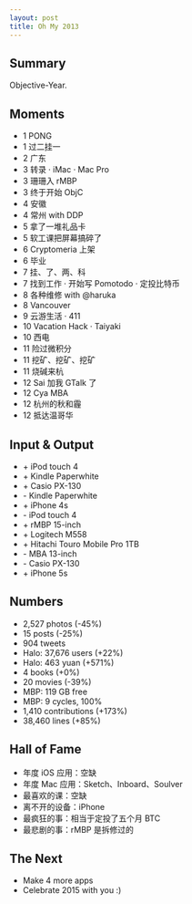 ```yaml
---
layout: post
title: Oh My 2013
---
```


## Summary

Objective-Year.

<!-- more -->

## Moments

<ul class="moments">
<li><span class="month">1</span> PONG</li>
<li><span class="month">1</span> 过二挂一</li>
<li><span class="month">2</span> 广东</li>
<li><span class="month">3</span> 转录 · iMac · Mac Pro</li>
<li><span class="month">3</span> 珊珊入 rMBP</li>
<li><span class="month">3</span> 终于开始 ObjC</li>
<li><span class="month">4</span> 安徽</li>
<li><span class="month">4</span> 常州 with DDP</li>
<li><span class="month">5</span> 拿了一堆礼品卡</li>
<li><span class="month">5</span> 软工课把屏幕搞碎了</li>
<li><span class="month">6</span> Cryptomeria 上架</li>
<li><span class="month">6</span> 毕业</li>
<li><span class="month">7</span> 挂、了、两、科</li>
<li><span class="month">7</span> 找到工作 · 开始写 Pomotodo · 定投比特币</li>
<li><span class="month">8</span> 各种维修 with @haruka</li>
<li><span class="month">8</span> Vancouver</li>
<li><span class="month">9</span> 云游生活 · 411</li>
<li><span class="month">10</span> Vacation Hack · Taiyaki</li>
<li><span class="month">10</span> 西电</li>
<li><span class="month">11</span> 险过微积分</li>
<li><span class="month">11</span> 挖矿、挖矿、挖矿</li>
<li><span class="month">11</span> 烧碱来杭</li>
<li><span class="month">12</span> Sai 加我 GTalk 了</li>
<li><span class="month">12</span> Cya MBA</li>
<li><span class="month">12</span> 杭州的秋和霾</li>
<li><span class="month">12</span> 抵达温哥华</li>
</ul>

## Input & Output

<ul class="io">
<li>+ iPod touch 4</li>
<li>+ Kindle Paperwhite</li>
<li>+ Casio PX-130</li>
<li>- Kindle Paperwhite</li>
<li>+ iPhone 4s</li>
<li>- iPod touch 4</li>
<li>+ rMBP 15-inch</li>
<li>+ Logitech M558</li>
<li>+ Hitachi Touro Mobile Pro 1TB</li>
<li>- MBA 13-inch</li>
<li>- Casio PX-130</li>
<li>+ iPhone 5s</li>
</ul>

## Numbers

* 2,527 photos (-45%)
* 15 posts (-25%)  <!-- Xhacker’s Base 11+2, Walk End Star 0, IRIDIUM 57 0, Moon Spica 2, Daisy Stream 0 -->
* 904 tweets
* Halo: 37,676 users (+22%)
* Halo: 463 yuan (+571%)
* 4 books (+0%)
* 20 movies (-39%)
* MBP: 119 GB free
* MBP: 9 cycles, 100%
* 1,410 contributions (+173%)
* 38,460 lines (+85%) <!-- added - removed -->

## Hall of Fame

* 年度 iOS 应用：空缺
* 年度 Mac 应用：Sketch、Inboard、Soulver
* 最喜欢的课：空缺
* 离不开的设备：iPhone
* 最疯狂的事：相当于定投了五个月 BTC
* 最悲剧的事：rMBP 是拆修过的

## The Next

* Make 4 more apps
* Celebrate 2015 with you :)

<!-- 统计于 12.29 22:00 PST -->
